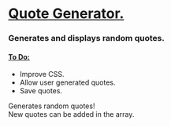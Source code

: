 <h1><ins>Quote Generator.</ins></h1>
<h3>Generates and displays random quotes.</h3>
<h4> <ins> To Do:</ins></h4>
<ul> 
<li>Improve CSS.</li>
  <li>Allow user generated quotes.</li>
  <li>Save quotes.</li>
</ul>

<p>Generates random quotes! <br> New quotes can be added in the array.</p>
